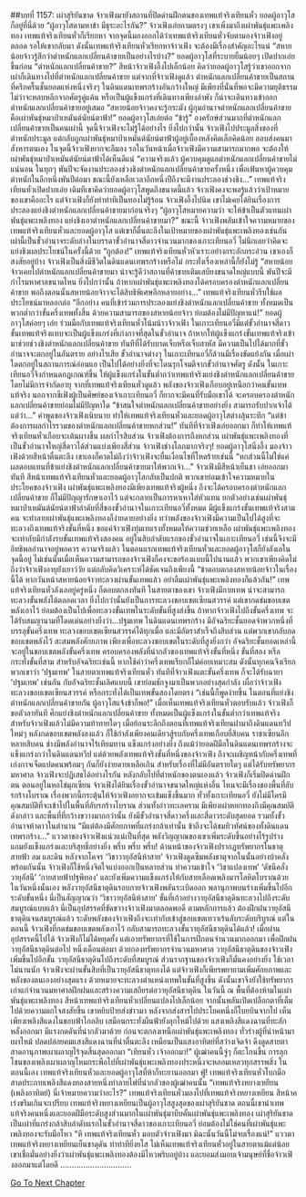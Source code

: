 ##บทที่ 1157: เผ่าสุริยันชาด
จ้าวเฟิงมายังสถานที่ปิดด่านฝึกตนของเทพแท้จริงเทียนหั่ว ยอดผู้อาวุโสก็อยู่ที่นี่ด้วย
“ผู้อาวุโสตามหาข้า มีธุระอะไรกัน?”
จ้าวเฟิงเอ่ยถามตรงๆ
เขาเพิ่งมาถึงเผ่าพันธุ์แพะเพลิงทอง เทพแท้จริงเทียนหั่วก็เรียกหา จากจุดนี้มองออกได้ว่าเทพแท้จริงเทียนหั่วจับตามองจ้าวเฟิงอยู่ตลอด รอให้เขากลับมา
ดังนั้นเทพแท้จริงเทียนหั่วเรียกหาจ้าวเฟิง จะต้องมีเรื่องสำคัญอะไรแน่
“สหายน้อยจ้าวรู้สึกว่าตำหนักแลกเปลี่ยนค้าขายเป็นอย่างไรบ้าง?”
ยอดผู้อาวุโสที่ระบายยิ้มน้อยๆ เปิดปากเอ่ยขึ้นก่อน
“ตำหนักแลกเปลี่ยนค้าขาย?”
สีหน้าจ้าวเฟิงอึ้งไปเล็กน้อย คิดว่ายอดผู้อาวุโสรู้ว่าเขาออกจากเผ่าก็เดินทางไปที่ตำหนักแลกเปลี่ยนค้าขาย
แต่จากที่จ้าวเฟิงดูแล้ว ตำหนักแลกเปลี่ยนค้าขายเป็นสถานที่ครึกครื้นชั้นยอดแห่งหนึ่งจริงๆ
ในดินแดนเทพรกร้างอันกว้างใหญ่ มีเพียงที่นั่นที่พอจะมีความยุติธรรม ไม่ว่าจะหลบหลีกจากศัตรูคู่แค้น หรือเป็นผู้แข็งแกร่งที่เดินทางเพียงลำพัง ก็น่าจะเดินทางเข้าออกตำหนักแลกเปลี่ยนค้าขายอยู่เสมอ
“สหายน้อยจ้าวคงจะรู้กระมัง ผู้กุมอำนาจตำหนักแลกเปลี่ยนค้าขายคือเผ่าพันธุ์หมาป่าเหมันต์นัยน์ตาฟ้า!”
ยอดผู้อาวุโสเอ่ยต่อ
“ข้ารู้”
องครักษ์ส่วนมากที่ตำหนักแลกเปลี่ยนค้าขายเป็นคนเผ่านี้ จุดนี้จ้าวเฟิงจะไม่รู้ได้อย่างไร
ยิ่งไปกว่านั้น จ้าวเฟิงไปประมูลสิ่งของที่ตำหนักประมูล แต่กลับถูกเผ่าพันธุ์หมาป่าเหมันต์นัยน์ตาฟ้าผู้อยู่เบื้องหลังคิดเล็กคิดน้อย ลอบส่งคนมาสังหารตนเอง ในจุดนี้จ้าวเฟิงยากจะลืมลง
รอในวันหน้าเมื่อจ้าวเฟิงมีความสามารถมากพอ จะต้องให้เผ่าพันธุ์หมาป่าเหมันต์นัยน์ตาฟ้าได้เห็นดีแน่
“ความจริงแล้ว ผู้ควบคุมดูแลตำหนักแลกเปลี่ยนค้าขายไม่แน่นอน ในทุกๆ พันปีจะจัดงานประลองช่วงชิงตำหนักแลกเปลี่ยนค้าขายครั้งหนึ่ง เพื่อเฟ้นหาผู้ควบคุมตำหนักในอีกหนึ่งพันปีต่อมา ขณะนี้ยังเหลือเวลาอีกหนึ่งปีถึงจะมีงานประลองช่วงชิง…”
เทพแท้จริงเทียนหั่วเปิดปากเอ่ย เดิมทีเขาคิดว่ายอดผู้อาวุโสพูดถึงขนาดนี้แล้ว จ้าวเฟิงคงจะพอรู้แล้วว่าเป้าหมายของเขาคืออะไร แต่จ้าวเฟิงก็ยังทำท่าทีเป็นทองไม่รู้ร้อน
จ้าวเฟิงอึ้งไปนิด เขาไม่เคยได้ยินเรื่องการประลองแย่งชิงตำหนักแลกเปลี่ยนค้าขายมาก่อนจริงๆ
“ผู้อาวุโสหมายความว่า จะให้ข้าเป็นตัวแทนเผ่าพันธุ์แพะเพลิงทอง แย่งชิงเอาตำหนักแลกเปลี่ยนค้าขายมา?”
ขณะนี้ จ้าวเฟิงพลันเข้าใจความหมายของเทพแท้จริงเทียนหั่วและยอดผู้อาวุโส
แต่เขาก็ตื่นตะลึงในเป้าหมายของเผ่าพันธุ์แพะเพลิงทองเช่นกัน เผ่านี้เป็นขั้วอำนาจระดับล่างในบรรดาขั้วอำนาจสี่ดาวจำนวนมากของเกาะเทียนอวี่ ไม่นึกเลยว่าคิดจะแย่งชิงผลประโยชน์ในครั้งนี้ด้วย
“ถูกต้อง!”
เทพแท้จริงเทียนหั่วหัวเราะอย่างกระอักกระอ่วน
เขาเองก็สงสัยอยู่บ้าง จ้าวเฟิงเป็นสิ่งมีชีวิตในดินแดนเทพรกร้างหรือไม่ กระทั่งเรื่องเหล่านี้ก็ยังไม่รู้
“สหายน้อยจ้าวเคยไปตำหนักแลกเปลี่ยนค้าขายมา น่าจะรู้ดีว่าสถานที่ค้าขายเติมเสบียงขนาดใหญ่แบบนี้ พันปีจะมีกำไรมหาศาลขนาดไหน ยิ่งไปกว่านั้น ถ้าหากเผ่าพันธุ์แพะเพลิงทองได้ครอบครองตำหนักแลกเปลี่ยนค้าขาย พอถึงตอนนั้นสหายน้อยจ้าวจะได้สิทธิพิเศษอีกหลายอย่าง…”
เทพแท้จริงเทียนหั่วรีบใช้ผลประโยชน์มาหลอกล่อ
“อีกอย่าง คนที่เข้าร่วมการประลองแย่งชิงตำหนักแลกเปลี่ยนค้าขาย ทั้งหมดเป็นพวกต่ำกว่าขั้นครึ่งเทพทั้งสิ้น ด้วยความสามารถของสหายน้อยจ้าว ย่อมต้องไม่มีปัญหาแน่!”
ยอดผู้อาวุโสค่อยๆ เอ่ย ร่วมมือกับเทพแท้จริงเทียนหั่วโน้มน้าวจ้าวเฟิง
ในเกาะเทียนอวี่มีแต่ขั้วอำนาจสี่ดาว ขั้นเทพแท้จริงแทบจะเป็นผู้แข็งแกร่งที่เก่งกาจที่สุดในขั้วอำนาจ
ถ้าหากให้ผู้แข็งแกร่งขั้นเทพแท้จริงเข้ามาช่วยช่วงชิงตำหนักแลกเปลี่ยนค้าขาย ทันทีที่ได้รับบาดเจ็บหรือเจ็บสาหัส มีความเป็นไปได้มากที่ขั้วอำนาจจะตกอยู่ในอันตราย อย่างไรเสีย ขั้วอำนาจต่างๆ ในเกาะเทียนอวี่ก็ล้วนมีเรื่องขัดแย้งกัน เมื่อเผ่าใดตกอยู่ในสถานการณ์อ่อนแอ เป็นไปได้อย่างยิ่งที่จะโดนรุกโจมตีจากขั้วอำนาจศัตรู
ดังนั้น ในเกาะเทียนอวี่จึงกำหนดกฎเกณฑ์ขึ้น ให้ผู้แข็งแกร่งในขั้นต่ำกว่าเทพแท้จริงแย่งชิงตำหนักแลกเปลี่ยนค้าขาย โดยไม่มีการจำกัดอายุ
จากที่เทพแท้จริงเทียนหั่วดูแล้ว พลังของจ้าวเฟิงเกือบอยู่เหนือกว่าคนขั้นเทพแท้จริง นอกจากซีเฟิงผู้เป็นศิษย์ของเจ้าเกาะเทียนอวี่ ก็ยากจะมีคนที่รับมือเขาได้ จะครอบครองตำหนักแลกเปลี่ยนค้าขายย่อมไม่มีปัญหาใด
“ข้าสนใจตำหนักแลกเปลี่ยนค้าขายอย่างยิ่ง สามารถรับปากเจ้าได้ แต่ว่า…”
คำพูดของจ้าวเฟิงเนิบนาบ ทำให้เทพแท้จริงเทียนหั่วและยอดผู้อาวุโสต่างลุ้นระทึก
“แต่ข้าต้องการผลกำไรรวมของตำหนักแลกเปลี่ยนค้าขายหกส่วน!”
ทันทีที่จ้าวเฟิงเอ่ยออกมา ก็ทำให้เทพแท้จริงเทียนหั่วเกือบจะเต้นผางขึ้น
ผลกำไรสิบส่วน จ้าวเฟิงต้องการถึงหกส่วน เผ่าพันธุ์แพะเพลิงทองที่เป็นขั้วอำนาจใหญ่สี่ดาวได้ส่วนแบ่งเพียงสี่ส่วน จ้าวเฟิงช่างโลภมากจริงๆ!
ยอดผู้อาวุโสนิ่งอึ้ง มองจ้าวเฟิงด้วยสีหน้าตื่นตะลึง เขาเองก็คาดไม่ถึงว่าจ้าวเฟิงจะยื่นเงื่อนไขที่โหดร้ายเช่นนี้
“หกส่วนนี้ไม่ใช่แค่ผลตอบแทนที่ข้าแย่งชิงตำหนักแลกเปลี่ยนค้าขายมาให้พวกเจ้า…”
จ้าวเฟิงมีสีหน้าเย็นชา เอ่ยออกมาทันที
สีหน้าเทพแท้จริงเทียนหั่วและยอดผู้อาวุโสกลับเป็นปกติ พวกเขาย่อมเข้าใจความหมายในประโยคของจ้าวเฟิง
เผ่าพันธุ์แพะเพลิงทองมีเพียงเทพแท้จริงผู้หนึ่ง ถึงจะได้ครอบครองตำหนักแลกเปลี่ยนค้าขาย ก็ไม่มีปัญญารักษาเอาไว้ แต่จะกลายเป็นการหาเหาใส่หัวแทน
ยกตัวอย่างเช่นเผ่าพันธุ์หมาป่าเหมันต์นัยน์ตาฟ้าลำดับที่สี่ของขั้วอำนาจในเกาะเทียนอวี่ทั้งหมด มีผู้แข็งแกร่งขั้นเทพแท้จริงสามคน จะทำลายเผ่าพันธุ์แพะเพลิงทองก็ง่ายดายอย่างยิ่ง
ทว่าพลังของจ้าวเฟิงมีความเป็นไปได้สูงที่จะทะลวงถึงเทพแท้จริงขั้นที่หนึ่ง ขอแค่จ้าวเฟิงทุ่มเทแรงทั้งหมดให้ความช่วยเหลือ เผ่าพันธุ์แพะเพลิงทองจะเท่ากับมีกำลังรบขั้นเทพแท้จริงสองคน อยู่ในสิบลำดับแรกของขั้วอำนาจในเกาะเทียนอวี่ เช่นนี้จึงจะมีอิทธิพลอำนาจอยู่พอควร
ความจริงแล้ว ในตอนแรกเทพแท้จริงเทียนหั่วและยอดผู้อาวุโสก็ยังลังเลในจุดนี้อยู่ ไม่เช่นนั้นเมื่อเห็นความสามารถของจ้าวเฟิงก็คงจะขอร้องแบบนี้ไปนานแล้ว
พวกเขาเพียงคิดไม่ถึงว่าจ้าวเฟิงอายุยังเยาว์วัย แต่กลับคิดวิเคราะห์ได้ชัดเจนถึงเพียงนี้
“ข้าตอบตกลงสหายน้อยจ้าวในเรื่องนี้ได้ หากวันหน้าสหายน้อยจ้าวทะลวงผ่านขั้นเทพแล้ว อย่าลืมเผ่าพันธุ์แพะเพลิงทองก็แล้วกัน!”
เทพแท้จริงเทียนหั่วลังเลอยู่ครู่หนึ่ง ก็ตอบตกลงทันที
ในสายตาของเขา จ้าวเฟิงมีกายเทพ น่าจะสามารถทะลวงขั้นพลังได้ตลอดเวลา ยิ่งไปกว่านั้นยังเป็นการทะลวงขอบเขตเซียนสวรรค์ แต่เขากดข่มขอบเขตพลังเอาไว้ ย่อมต้องเป็นไปเพื่อทะลวงขั้นเทพในระดับขั้นที่สูงส่งขึ้น
ถ้าหากจ้าวเฟิงไปถึงขั้นครึ่งเทพ จะได้รับสมญานามที่โดดเด่นอย่างยิ่งว่า...ปฐมเทพ
ในดินแดนเทพรกร้าง มีอัจฉริยะชั้นยอดจำพวกหนึ่งที่บรรลุขั้นครึ่งเทพ ทะลวงขอบเขตเซียนสวรรค์ได้ทุกเมื่อ และมีอัตราสำเร็จถึงสิบส่วน แต่พวกเขากลับกดขอบเขตพลังไว้ สะสมพลังศักยภาพ เพียงเพื่อทะลวงขอบเขตในระดับที่สูงยิ่งกว่า
อัจฉริยะชั้นยอดเหล่านี้จะอยู่ในขอบเขตพลังขั้นครึ่งเทพ ครอบครองพลังที่น่ากลัวของเทพแท้จริงขั้นที่หนึ่ง ขั้นที่สอง หรือกระทั่งขั้นที่สาม
สำหรับอัจฉริยะเช่นนี้ หากใช้คำว่าครึ่งเทพเรียกก็ไม่ค่อยเหมาะสม ดังนั้นทุกคนจึงเรียกพวกเขาว่า ‘ปฐมเทพ’
ในสายตาเทพแท้จริงเทียนหั่ว ทันทีที่จ้าวเฟิงแตะขั้นครึ่งเทพ ก็จะได้รับฉายา ‘ปฐมเทพ’ เช่นกัน
กับอัจฉริยะชั้นเลิศแบบนี้ เขาย่อมชักจูงมาเป็นพวกอย่างสุดกำลัง เผื่อว่าจ้าวเฟิงทะลวงขอบเขตเซียนสวรรค์ หรือกระทั่งได้เป็นเทพขั้นสองโดยตรง
“เช่นนี้ก็พูดง่ายขึ้น ในตอนที่แย่งชิงตำหนักแลกเปลี่ยนค้าขายกัน ผู้อาวุโสแจ้งข้าก็พอ!”
เมื่อเห็นเทพแท้จริงเทียนหั่วตอบรับแล้ว จ้าวเฟิงก็ขอตัวลาทันที
ศึกแย่งชิงตำหนักแลกเปลี่ยนค้าขาย ทั้งหมดเป็นผู้แข็งแกร่งในขั้นต่ำกว่าเทพแท้จริง สำหรับจ้าวเฟิงแล้วไม่มีความท้าทายใดๆ
เมื่อย้อนระลึกถึงตอนที่เทพแท้จริงเทียนฝามาถึงดินแดนทวีปใหม่ๆ หลังกดขอบเขตพลังลงแล้ว ก็ใช้กำลังเพียงคนเดียวสู้รบกับครึ่งเทพเกือบยี่สิบคน ราชาเซียนอีกหลายสิบคน ช่างมีพลังอำนาจไร้เทียมทาน แข็งแกร่งอย่างยิ่ง
ถึงแม้ว่ายอดฝีมือในดินแดนเทพรกร้างจะแข็งแกร่งกว่าในดินแดนทวีป แต่ด้วยพลังเทพแท้จริงขั้นที่หนึ่งของจ้าวเฟิง ถึงจะเผชิญหน้ากับครึ่งเทพที่เก่งกาจเจ็ดแปดคนพร้อมๆ กันก็ยังง่ายดายเหลือเกิน
สำหรับเรื่องที่ไม่มีอันตรายใดๆ แต่ได้รับทรัพยากรมหาศาล จ้าวเฟิงจะปฏิเสธได้อย่างไรกัน
หลังกลับไปที่ตำหนักของตนเองแล้ว จ้าวเฟิงก็เริ่มปิดด่านฝึกตน
ตอนอยู่ในหอไข่มุกเซียน จ้าวเฟิงได้ยินเรื่องขั้วอำนาจขนาดใหญ่แห่งอื่น ไหนจะมีเรื่องของพื้นที่ลับรกร้างโบราณ เรื่องพวกนี้กระตุ้นให้จ้าวเฟิงอยากจะเข้มแข็งขึ้นมาก
ทั่วทั้งเกาะเทียนอวี่ ยังไม่มีใครมีคุณสมบัติที่จะเข้าไปในพื้นที่ลับรกร้างโบราณ ส่วนทั้งอ่าวทะเลคราม มีเพียงเผ่าหยกทองถึงมีคุณสมบัติดังกล่าว
และพื้นที่ที่กว้างขวางมากกว่านั้น ยังมีขั้วอำนาจสี่ดาวครึ่งและสี่ดาวระดับสุดยอด รวมทั้งขั้วอำนาจห้าดาวในตำนาน
“มีแต่ต้องมีศักยภาพที่แกร่งกล้าเท่านั้น ข้าถึงจะได้ชมทิวทัศน์ของทั้งดินแดนเทพรกร้าง…”
แววตาของจ้าวเฟิงแน่วแน่เป็นที่สุด พลังวิญญาณของเขาเพิ่มระดับขึ้นอย่างไร้รูปร่าง แถมยังแข็งแกร่งและบริสุทธิ์อย่างยิ่ง
พรึ่บ พรึ่บ พรึ่บ!
ด้านหน้าของจ้าวเฟิงปรากฏทรัพยากรในธาตุสายฟ้า ลม และดิน
หลังจากโคจร ‘วิชาวายุอัสนีห้าสาย’ จ้าวเฟิงดูดซึมพลังธาตุจากในนั้นอย่างบ้าคลั่ง
พร้อมกันนั้น จ้าวเฟิงก็ใช้หนึ่งจิตใจแบ่งออกเป็นหลายส่วน ทำความเข้าใจ ‘วิชาแปลงเทพ’ ‘ดัชนีคลั่งวายุอัสนี’ ‘กายสายฟ้าปฐพีทอง’ และยังเพิ่มความแข็งแกร่งให้กับสายเลือดเพลิงมารโลหิตโบราณด้วย
ในวันหนึ่งนั้นเอง พลังวายุอัสนีธาตุดินรอบกายจ้าวเฟิงพลันระเบิดออก พลานุภาพบนร่างเพิ่มขึ้นไปอีกระดับขั้นหนึ่ง
นี่เป็นสัญญาณว่า ‘วิชาวายุอัสนีห้าสาย’ ขั้นที่เก้าอย่างวายุอัสนีธาตุดินทะลวงไปถึงระดับสมบูรณ์แบบแล้ว
นี่เป็นอุปสรรคที่ขัดขวางจ้าวเฟิงมาตลอดพอดี ตามหลักการแล้ว ต้องฝึกฝนวายุอัสนีธาตุดินจนสมบูรณ์แล้ว ระดับพลังของจ้าวเฟิงถึงจะเท่ากับเข้าสู่ขอบเขตเทวาเร้นลับระดับบริบูรณ์
แต่ในตอนนี้ จ้าวเฟิงที่กดข่มขอบเขตพลังเอาไว้ กลับสามารถทะลวงขั้นวายุอัสนีธาตุดินได้แล้ว!
เมื่อผ่านอุปสรรคนี้ไปได้ จ้าวเฟิงก็ไม่ได้หยุดยั้ง แต่เอาทรัพยากรที่ใช้ในการฝึกตนจำนวนมากออกมา เพื่อฝึกฝนวายุอัสนีธาตุดินต่อไป
หนึ่งเดือนต่อมา
ด้วยกองทรัพยากรจำนวนมหาศาล วายุอัสนีธาตุดินของจ้าวเฟิงเพิ่มขึ้นไปอีกขั้น
วายุอัสนีธาตุดินไปถึงระดับที่สมบูรณ์ ส่วนรากฐานของจ้าวเฟิงก็มั่นคงอย่างยิ่ง ใช้เวลาไม่นานนัก จ้าวเฟิงจะผ่านขั้นสิบที่เป็นวายุอัสนีธาตุทองได้
แต่จ้าวเฟิงก็เพียรพยายามเพิ่มศักยภาพและพลังของตนเองอย่างสุดแรง ด้วยหมายจะทะลวงตำแหน่งเทพในขั้นที่สูงขึ้น ดังนั้นเขาจึงยังใช้ทรัพยากรเก่าแก่จำนวนมหาศาลฝึกฝนและสร้างความเสถียรต่อวายุอัสนีธาตุดิน
ในวันนี้
ณ พื้นที่ต้องห้ามในเผ่าพันธุ์แพะเพลิงทอง สีหน้าเทพแท้จริงเทียนหั่วเปลี่ยนแปลงไปเล็กน้อย จากนั้นพลันเปิดเปลือกตาที่เต็มไปด้วยความตกใจสงสัยขึ้น
เขาหยิบป้ายส่งข่าวมา หลังจากส่งสารไปประโยคหนึ่งก็โบยบินจากไป
เห็นเพียงเพลิงสีแดงในขอบฟ้าไกลลิบ เสมือนกระทั่งผืนฟ้ายังลุกไหม้ไปด้วย
แสงเพลิงสีแดงฉานที่ทะลักหลั่งออกมา มีแรงกดดันที่น่ากลัวมาด้วย ก่อนจะตกลงเหนือเผ่าพันธุ์แพะเพลิงทอง
ทั่วร่างผู้ที่นำหน้ามาเผาไหม้ ปลดปล่อยคมแสงสีแดงฉานที่น่าตื่นตะลึง เหมือนเป็นแสงอาทิตย์ที่สว่างเจิดจ้า ดึงดูดสายตา สาดอานุภาพเผาผลาญไร้จุดสิ้นสุดออกมา
“เทียนหั่ว เจ้าออกมา!”
ผู้เฒ่าคนนี้จู่ๆ ก็ตะโกนขึ้น การลุกโชนของเพลิงเผาผลาญโหมกระพือไปที่เผ่าพันธุ์แพะเพลิงทองประหนึ่งจะหลอมเหลวทุกสรรพสิ่ง
ในตอนนี้เอง เทพแท้จริงเทียนหั่วและยอดผู้อาวุโสที่ห้าก็ทะยานออกมา
ฟู่!
เทพแท้จริงเทียนหั่วโบกมือ สาดประกายเพลิงสีแดงทองสายหนึ่งทำลายไฟที่น่ากลัวของผู้เฒ่าคนนั้น
“เทพแท้จริงหยางเหยียน (เพลิงอาทิตย์) นี่เจ้าหมายความว่าอะไร?”
เทพแท้จริงเทียนหั่วมองไปที่เทพแท้จริงหยางเหยียน สีหน้าคเร่งขรึมเกินจะเปรียบ
เทพแท้จริงหยางเหยียนเป็นผู้อาวุโสสูงสุดของเผ่าสุริยันชาด ตอนนี้เขานำเทพแท้จริงคนหนึ่งและยอดฝีมือระดับสูงส่วนมากในเผ่าพันธุ์มาบีบคั้นเผ่าพันธุ์แพะเพลิงทอง
เผ่าสุริยันชาด เป็นเผ่าที่แกร่งกล้าสิบลำดับแรกในขั้วอำนาจสี่ดาวของเกาะเทียนอวี่ ย่อมต้องไม่ใช่คนที่เผ่าพันธุ์แพะเพลิงทองจะรับมือไหว
“หึ เทพแท้จริงเทียนหั่ว มอบตัวจ้าวเฟิงมา มิฉะนั้นวันนี้ไม่จบเรื่องแน่!”
แววตาเทพแท้จริงหยางเหยียนเย็นชาดุดัน ทำท่าทียิ่งยโส ไม่เห็นเทพแท้จริงเทียนหั่วอยู่ในสายตาแม้แต่น้อย
เขาเชื่อมั่นอย่างยิ่งว่าเผ่าพันธุ์แพะเพลิงทองต้องมีไหวพริบอยู่บ้าง และยอมส่งมอบเจ้ามนุษย์ที่ชื่อจ้าวเฟิงออกมาแต่โดยดี
………………………….


[Go To Next Chapter]( ./14.md)